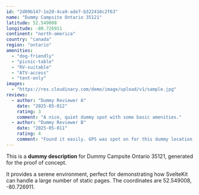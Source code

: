 ```yaml
---
id: "2d09b147-1e20-4ca9-ade7-b322410c2f63"
name: "Dummy Campsite Ontario 35121"
latitude: 52.549008
longitude: -80.726911
continent: "north-america"
country: "canada"
region: "ontario"
amenities:
  - "dog-friendly"
  - "picnic-table"
  - "RV-suitable"
  - "ATV-access"
  - "tent-only"
images:
  - "https://res.cloudinary.com/demo/image/upload/v1/sample.jpg"
reviews:
  - author: "Dummy Reviewer A"
    date: "2025-05-012"
    rating: 3
    comment: "A nice, quiet dummy spot with some basic amenities."
  - author: "Dummy Reviewer B"
    date: "2025-05-011"
    rating: 4
    comment: "Found it easily. GPS was spot on for this dummy location."
---
```


This is a **dummy description** for Dummy Campsite Ontario 35121, generated for the proof of concept.

It provides a serene environment, perfect for demonstrating how SvelteKit can handle a large number of static pages. The coordinates are 52.549008, -80.726911.
